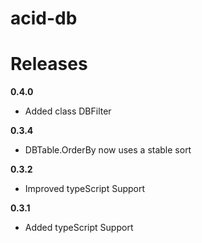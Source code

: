 # acid-db

# Releases

**0.4.0**
 + Added class DBFilter

**0.3.4**
 + DBTable.OrderBy now uses a stable sort

**0.3.2**
 + Improved typeScript Support

**0.3.1**
 + Added typeScript Support
